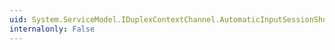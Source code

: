 ```yaml
---
uid: System.ServiceModel.IDuplexContextChannel.AutomaticInputSessionShutdown
internalonly: False
---
```

